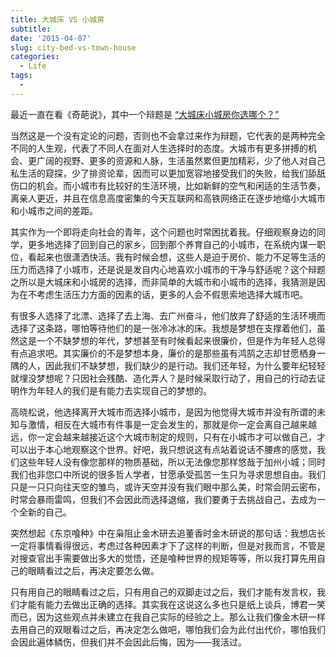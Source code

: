 ```yaml
---
title: 大城床 VS 小城房
subtitle:
date: '2015-04-07'
slug: city-bed-vs-town-house
categories:
  - Life
tags:
  - 
---
```


最近一直在看《奇葩说》，其中一个辩题是 [“大城床小城房你选哪个？”](http://www.iqiyi.com/v_19rro4b37s.html)

当然这是一个没有定论的问题，否则也不会拿过来作为辩题，它代表的是两种完全不同的人生观，代表了不同人在面对人生选择时的态度。大城市有更多拼搏的机会、更广阔的视野、更多的资源和人脉，生活虽然累但更加精彩，少了他人对自己私生活的窥探，少了排资论辈，因而可以更加宽容地接受我们的失败，给我们舔舐伤口的机会。而小城市有比较好的生活环境，比如新鲜的空气和闲适的生活节奏，离亲人更近，并且在信息高度密集的今天互联网和高铁网络正在逐步地缩小大城市和小城市之间的差距。

其实作为一个即将走向社会的青年，这个问题也时常困扰着我。仔细观察身边的同学，更多地选择了回到自己的家乡，回到那个养育自己的小城市，在系统内谋一职位，看起来也很潇洒快活。我有时候会想，这些人是迫于房价、能力不足等生活的压力而选择了小城市，还是说是发自内心地喜欢小城市的干净与舒适呢？这个辩题之所以是大城床和小城房的选择，而非简单的大城市和小城市的选择，我猜测是因为在不考虑生活压力方面的因素的话，更多的人会不假思索地选择大城市吧。

有很多人选择了北漂、选择了去上海、去广州奋斗，他们放弃了舒适的生活环境而选择了这条路，哪怕等待他们的是一张冷冰冰的床。我想是梦想在支撑着他们，虽然这是一个不缺梦想的年代，梦想甚至有时候看起来很廉价，但是作为年轻人总得有点追求吧。其实廉价的不是梦想本身，廉价的是那些虽有鸿鹄之志却甘愿栖身一隅的人，因此我们不缺梦想，我们缺少的是行动。我们还年轻，为什么要年纪轻轻就埋没梦想呢？只因社会残酷、造化弄人？是时候采取行动了，用自己的行动去证明作为年轻人的我们是有能力去实现自己的梦想的。

高晓松说，他选择离开大城市而选择小城市，是因为他觉得大城市并没有所谓的未知与激情，相反在大城市有件事是一定会发生的，那就是你一定会离自己越来越远，你一定会越来越接近这个大城市制定的规则，只有在小城市才可以做自己，才可以出于本心地观察这个世界。好吧，我只想说这有点站着说话不腰疼的感觉，我们这些年轻人没有像您那样的物质基础，所以无法像您那样悠哉于加州小城；同时我们也非您口中所说的很多哲人学者，甘愿承受孤苦一生只为寻求思想自由。我们只是一只只向往天空的雏鸟，或许天空并没有我们眼中那么美，时常会阴云密布，时常会暴雨雷鸣，但我们不会因此而选择退缩，我们要勇于去挑战自己，去成为一个全新的自己。

突然想起《东京喰种》中在枭阻止金木研去追董香时金木研说的那句话：我想店长一定将事情看得很远，考虑过各种因素才下了这样的判断，但是对我而言，不管是对搜查官出手需要做出多大的觉悟，还是喰种世界的规矩等等，所以我打算先用自己的眼睛看过之后，再决定要怎么做。

只有用自己的眼睛看过之后，只有用自己的双脚走过之后，我们才能有发言权，我们才能有能力去做出正确的选择。其实我在这说这么多也只是纸上谈兵，博君一笑而已，因为这些观点并未建立在我自己实际的经验之上。那么让我们像金木研一样去用自己的双眼看过之后，再决定怎么做吧，哪怕我们会为此付出代价，哪怕我们会因此遍体鳞伤，但我们并不会因此后悔，因为——我活过。
